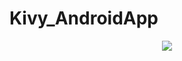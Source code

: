 # Kivy_AndroidApp
<p align="center">
  <img src="https://user-images.githubusercontent.com/58091710/201690810-16483da4-d7e2-4e8b-8623-b7f9d468e16a.png" />
</p>
